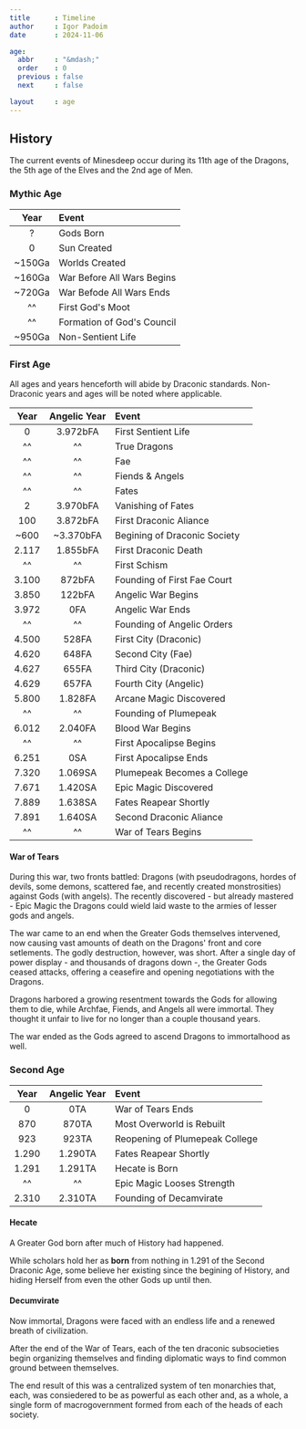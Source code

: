 ```yaml
---
title      : Timeline
author     : Igor Padoim
date       : 2024-11-06

age:
  abbr     : "&mdash;"
  order    : 0
  previous : false
  next     : false

layout     : age
---
```


## History

The current events of Minesdeep occur during its 11th age of the Dragons, the 5th age of the Elves and the 2nd age of Men.

### Mythic Age

|  Year  | Event                      |
| :----: | :------------------------- |
|   ?    | Gods Born                  |
|   0    | Sun Created                |
| ~150Ga | Worlds Created             |
| ~160Ga | War Before All Wars Begins |
| ~720Ga | War Befode All Wars Ends   |
|   ^^   | First God's Moot           |
|   ^^   | Formation of God's Council |
| ~950Ga | Non-Sentient Life          |

### First Age

All ages and years henceforth will abide by Draconic standards. Non-Draconic years and ages will be noted where applicable.

| Year  | Angelic Year | Event                        |
| :---: | :----------: | :--------------------------- |
|   0   |   3.972bFA   | First Sentient Life          |
|  ^^   |      ^^      | True Dragons                 |
|  ^^   |      ^^      | Fae                          |
|  ^^   |      ^^      | Fiends & Angels              |
|  ^^   |      ^^      | Fates                        |
|   2   |   3.970bFA   | Vanishing of Fates           |
|  100  |   3.872bFA   | First Draconic Aliance       |
| ~600  |  ~3.370bFA   | Begining of Draconic Society |
| 2.117 |   1.855bFA   | First Draconic Death         |
|  ^^   |      ^^      | First Schism                 |
| 3.100 |    872bFA    | Founding of First Fae Court  |
| 3.850 |    122bFA    | Angelic War Begins           |
| 3.972 |     0FA      | Angelic War Ends             |
|  ^^   |      ^^      | Founding of Angelic Orders   |
| 4.500 |    528FA     | First City (Draconic)        |
| 4.620 |    648FA     | Second City (Fae)            |
| 4.627 |    655FA     | Third City (Draconic)        |
| 4.629 |    657FA     | Fourth City (Angelic)        |
| 5.800 |   1.828FA    | Arcane Magic Discovered      |
|  ^^   |      ^^      | Founding of Plumepeak        |
| 6.012 |   2.040FA    | Blood War Begins             |
|  ^^   |      ^^      | First Apocalipse Begins      |
| 6.251 |     0SA      | First Apocalipse Ends        |
| 7.320 |   1.069SA    | Plumepeak Becomes a College  |
| 7.671 |   1.420SA    | Epic Magic Discovered        |
| 7.889 |   1.638SA    | Fates Reapear Shortly        |
| 7.891 |   1.640SA    | Second Draconic Aliance      |
|  ^^   |      ^^      | War of Tears Begins          |

#### War of Tears

During this war, two fronts battled: Dragons (with pseudodragons, hordes of devils, some demons, scattered fae, and recently created monstrosities) against Gods (with angels). The recently discovered - but already mastered - Epic Magic the Dragons could wield laid waste to the armies of lesser gods and angels.

The war came to an end when the Greater Gods themselves intervened, now causing vast amounts of death on the Dragons' front and core setlements. The godly destruction, however, was short. After a single day of power display - and thousands of dragons down -, the Greater Gods ceased attacks, offering a ceasefire and opening negotiations with the Dragons.

Dragons harbored a growing resentment towards the Gods for allowing them to die, while Archfae, Fiends, and Angels all were immortal. They thought it unfair to live for no longer than a couple thousand years.

The war ended as the Gods agreed to ascend Dragons to immortalhood as well.

### Second Age

| Year  | Angelic Year | Event                          |
| :---: | :----------: | :----------------------------- |
|   0   |     0TA      | War of Tears Ends              |
|  870  |    870TA     | Most Overworld is Rebuilt      |
|  923  |    923TA     | Reopening of Plumepeak College |
| 1.290 |   1.290TA    | Fates Reapear Shortly          |
| 1.291 |   1.291TA    | Hecate is Born                 |
|  ^^   |      ^^      | Epic Magic Looses Strength     |
| 2.310 |   2.310TA    | Founding of Decamvirate        |

#### Hecate

A Greater God born after much of History had happened.

While scholars hold her as **born** from nothing in 1.291 of the Second Draconic Age, some believe her existing since the begining of History, and hiding Herself from even the other Gods up until then.

#### Decumvirate

Now immortal, Dragons were faced with an endless life and a renewed breath of civilization.

After the end of the War of Tears, each of the ten draconic subsocieties begin organizing themselves and finding diplomatic ways to find common ground between themselves.

The end result of this was a centralized system of ten monarchies that, each, was consiedered to be as powerful as each other and, as a whole, a single form of macrogovernment formed from each of the heads of each society.
